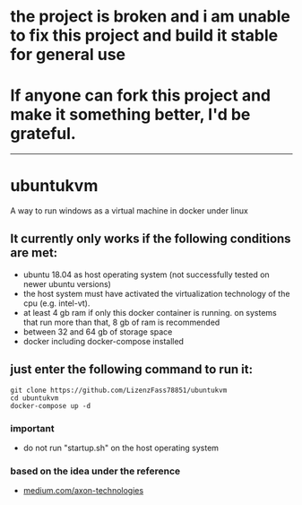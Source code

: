 # the project is broken and i am unable to fix this project and build it stable for general use
# If anyone can fork this project and make it something better, I'd be grateful.
----
# ubuntukvm
A way to run windows as a virtual machine in docker under linux

## It currently only works if the following conditions are met:
- ubuntu 18.04 as host operating system (not successfully tested on newer ubuntu versions)
- the host system must have activated the virtualization technology of the cpu (e.g. intel-vt).
- at least 4 gb ram if only this docker container is running. on systems that run more than that, 8 gb of ram is recommended
- between 32 and 64 gb of storage space
- docker including docker-compose installed

## just enter the following command to run it:
````
git clone https://github.com/LizenzFass78851/ubuntukvm
cd ubuntukvm
docker-compose up -d
````

### important
- do not run "startup.sh" on the host operating system

### based on the idea under the reference
- [medium.com/axon-technologies](https://medium.com/axon-technologies/installing-a-windows-virtual-machine-in-a-linux-docker-container-c78e4c3f9ba1)
